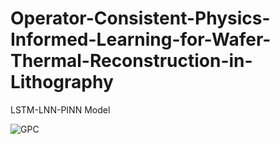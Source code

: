 # Operator-Consistent-Physics-Informed-Learning-for-Wafer-Thermal-Reconstruction-in-Lithography
LSTM-LNN-PINN Model

![GPC](https://github.com/user-attachments/assets/74389581-6b36-44aa-b209-1d386ca18219)
